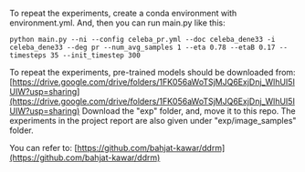 To repeat the experiments, create a conda environment with environment.yml. And, then you can run main.py like this:

```
python main.py --ni --config celeba_pr.yml --doc celeba_dene33 -i celeba_dene33 --deg pr --num_avg_samples 1 --eta 0.78 --etaB 0.17 --timesteps 35 --init_timestep 300
```

To repeat the experiments, pre-trained models should be downloaded from:
[https://drive.google.com/drive/folders/1FK056aWoTSjMJQ6ExjDnj_WlhUI5IUIW?usp=sharing](https://drive.google.com/drive/folders/1FK056aWoTSjMJQ6ExjDnj_WlhUI5IUIW?usp=sharing)
Download the "exp" folder, and, move it to this repo.
The experiments in the project report are also given under "exp/image_samples" folder.


You can refer to:
[https://github.com/bahjat-kawar/ddrm](https://github.com/bahjat-kawar/ddrm) 
